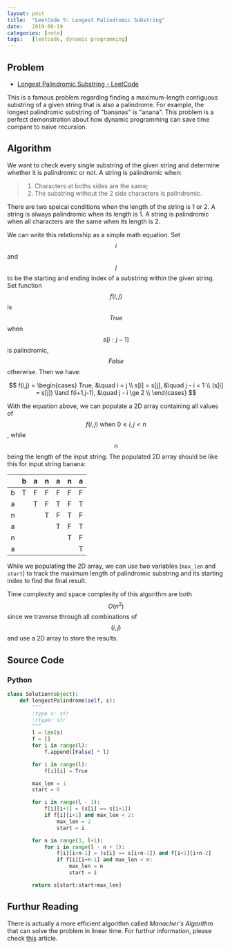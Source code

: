 ```yaml
---
layout: post
title:  "LeetCode 5: Longest Palindromic Substring"
date:   2019-06-19
categories: [note]
tags:   [leetcode, dynamic programming]
---
```

<script src='https://cdnjs.cloudflare.com/ajax/libs/mathjax/2.7.5/latest.js?config=TeX-MML-AM_CHTML' async></script>

## Problem

* [Longest Palindromic Substring - LeetCode](https://leetcode.com/problems/longest-palindromic-substring/)

This is a famous problem regarding finding a maximum-length contiguous substring of a given string that is also a palindrome. For example, the longest palindromic substring of "bananas" is "anana". This problem is a perfect demonstration about how dynamic programming can save time compare to naive recursion.

## Algorithm

We want to check every single substring of the given string and determine whether it is palindromic or not. A string is palindromic when:

>1. Characters at boths sides are the same;
>2. The substring without the 2 side characters is palindromic.

There are two speical conditions when the length of the string is 1 or 2. A string is always palindromic when its length is 1. A string is palindromic when all characters are the same when its length is 2.

We can write this relationship as a simple math equation. Set $$i$$ and $$j$$ to be the starting and ending index of a substring within the given string. Set function $$f(i,j)$$ is $$True$$ when $$s[i:j-1]$$ is palindromic, $$False$$ otherwise. Then we have:

$$
f(i,j) =
  \begin{cases}
    True, &\quad i = j \\
    s[i] = s[j], &\quad j - i = 1 \\
    (s[i] = s[j]) \land f(i+1,j-1), &\quad j - i \ge 2 \\
  \end{cases}
$$

With the equation above, we can populate a 2D array containing all values of $$f(i,j) \text{ when } 0 \le i,j < n$$, while $$n$$ being the length of the input string. The populated 2D array should be like this for input string banana:

|   | b | a | n | a | n | a |
|:-:|:-:|:-:|:-:|:-:|:-:|:-:|
| b | T | F | F | F | F | F |
| a |   | T | F | T | F | T |
| n |   |   | T | F | T | F |
| a |   |   |   | T | F | T |
| n |   |   |   |   | T | F |
| a |   |   |   |   |   | T |

While we populating the 2D array, we can use two variables (```max_len``` and ```start```) to track the maximum length of palindromic substring and its starting index to find the final result.

Time complexity and space complexity of this algorithm are both $$O(n^2)$$ since we traverse through all combinations of $$(i,j)$$ and use a 2D array to store the results.

## Source Code

### Python

```python
class Solution(object):
    def longestPalindrome(self, s):
        """
        :type s: str
        :rtype: str
        """
        l = len(s)
        f = []
        for i in range(l):
            f.append([False] * l)

        for i in range(l):
            f[i][i] = True

        max_len = 1
        start = 0

        for i in range(l - 1):
            f[i][i+1] = (s[i] == s[i+1])
            if f[i][i+1] and max_len < 2:
                max_len = 2
                start = i

        for n in range(3, l+1):
            for i in range(l - n + 1):
                f[i][i+n-1] = (s[i] == s[i+n-1]) and f[i+1][i+n-2]
                if f[i][i+n-1] and max_len < n:
                    max_len = n
                    start = i

        return s[start:start+max_len]
```

## Furthur Reading

There is actually a more efficient algorithm called *Manacher's Algorithm* that can solve the problem in linear time. For furthur information, please check [this](https://www.hackerrank.com/topics/manachers-algorithm) article.
